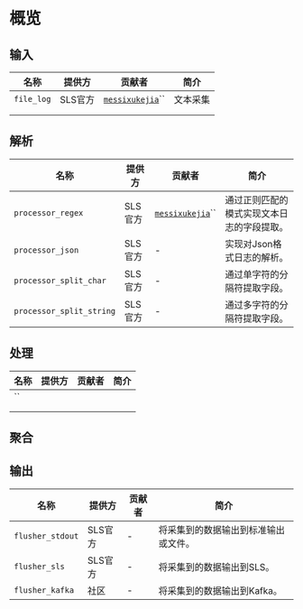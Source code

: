 # 概览

## 输入

| 名称         | 提供方   | 贡献者                                                 | 简介   |
| ---------- | ----- | --------------------------------------------------- | ---- |
| `file_log` | SLS官方 | [`messixukejia`](https://github.com/messixukejia)`` | 文本采集 |
|            |       |                                                     |      |
|            |       |                                                     |      |

## 解析

| 名称                       | 提供方   | 贡献者                                                 | 简介                    |
| ------------------------ | ----- | --------------------------------------------------- | --------------------- |
| `processor_regex`        | SLS官方 | [`messixukejia`](https://github.com/messixukejia)`` | 通过正则匹配的模式实现文本日志的字段提取。 |
| `processor_json`         | SLS官方 | -                                                   | 实现对Json格式日志的解析。       |
| `processor_split_char`   | SLS官方 | -                                                   | 通过单字符的分隔符提取字段。        |
| `processor_split_string` | SLS官方 | -                                                   | 通过多字符的分隔符提取字段。        |

## 处理

| 名称 | 提供方 | 贡献者 | 简介 |
| -- | --- | --- | -- |
| `` |     |     |    |
|    |     |     |    |
|    |     |     |    |

## 聚合

## 输出

| 名称               | 提供方   | 贡献者 | 简介                 |
| ---------------- | ----- | --- | ------------------ |
| `flusher_stdout` | SLS官方 | -   | 将采集到的数据输出到标准输出或文件。 |
| `flusher_sls`    | SLS官方 | -   | 将采集到的数据输出到SLS。     |
| `flusher_kafka`  | 社区    | -   | 将采集到的数据输出到Kafka。   |
